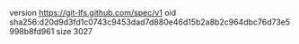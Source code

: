 version https://git-lfs.github.com/spec/v1
oid sha256:d20d9d3fd1c0743c9453dad7d880e46d15b2a8b2c964dbc76d73e5998b8fd961
size 3027
